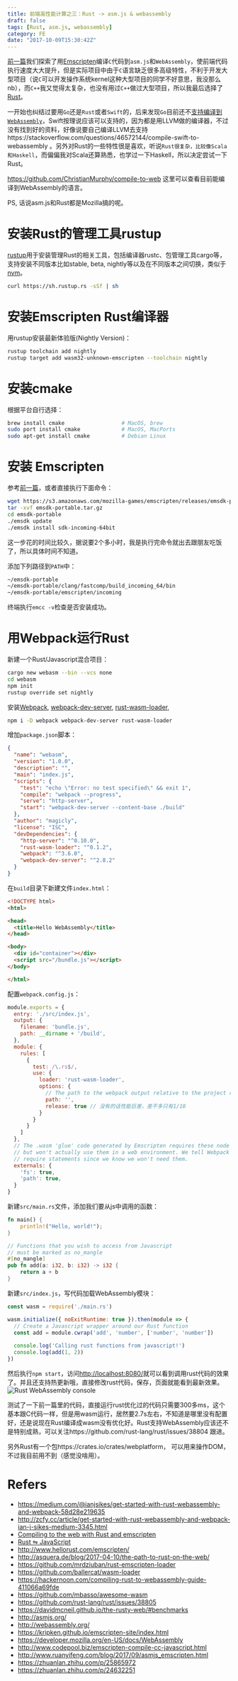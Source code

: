 ```yaml
---
title: 前端高性能计算之三：Rust -> asm.js & webassembly
draft: false
tags: [Rust, asm.js, webassembly]
category: FE
date: "2017-10-09T15:30:42Z"
---
```


[前一篇](/fe-hpc/asmjs-and-webassembly)我们探索了用[Emscripten][Emscripten]编译`C`代码到`asm.js`和`WebAssembly`，使前端代码执行速度大大提升，但是实际项目中由于`C`语言缺乏很多高级特性，不利于开发大型项目（说`C`可以开发操作系统kernel这种大型项目的同学不好意思，我没那么nb），而`C++`我又觉得太复杂，也没有用过`C++`做过大型项目，所以我最后选择了[Rust](https://www.rust-lang.org/)。

一开始也纠结过要用`Go`还是`Rust`或者`Swift`的，后来发现`Go`目前还不[支持编译到`WebAssembly`](https://github.com/golang/go/issues/18892)，Swift按理说应该可以支持的，因为都是用LLVM做的编译器，不过没有找到好的资料，好像说要自己编译LLVM去支持https://stackoverflow.com/questions/46572144/compile-swift-to-webassembly 。另外对Rust的一些特性很是喜欢，听说`Rust很复杂，比较像Scala和Haskell`，而偏偏我对Scala还算熟悉，也学过一下Haskell，所以决定尝试一下Rust。

https://github.com/ChristianMurphy/compile-to-web 这里可以查看目前能编译到WebAssembly的语言。

PS, 话说asm.js和Rust都是Mozilla搞的呢。
<!-- more -->

# 安装Rust的管理工具rustup
[rustup](rustup)用于安装管理Rust的相关工具，包括编译器rustc、包管理工具cargo等，支持安装不同版本比如stable, beta, nightly等以及在不同版本之间切换，类似于[nvm][nvm]。
```bash
curl https://sh.rustup.rs -sSf | sh
```

# 安装Emscripten Rust编译器
用rustup安装最新体验版(Nightly Version)：
```bash
rustup toolchain add nightly
rustup target add wasm32-unknown-emscripten --toolchain nightly
```

# 安装cmake
根据平台自行选择：
```bash
brew install cmake                  # MacOS, brew
sudo port install cmake             # MacOS, MacPorts
sudo apt-get install cmake          # Debian Linux
```

# 安装 Emscripten
参考[前一篇](/fe-hpc/asmjs-and-webassembly)，或者直接执行下面命令：
```bash
wget https://s3.amazonaws.com/mozilla-games/emscripten/releases/emsdk-portable.tar.gz
tar -xvf emsdk-portable.tar.gz
cd emsdk-portable
./emsdk update
./emsdk install sdk-incoming-64bit
```
这一步花的时间比较久，据说要2个多小时，我是执行完命令就出去跟朋友吃饭了，所以具体时间不知道。

添加下列路径到`PATH`中：
```bash
~/emsdk-portable
~/emsdk-portable/clang/fastcomp/build_incoming_64/bin
~/emsdk-portable/emscripten/incoming
```
终端执行`emcc -v`检查是否安装成功。

# 用Webpack运行Rust
新建一个Rust/Javascript混合项目：
```bash
cargo new webasm --bin --vcs none
cd webasm
npm init
rustup override set nightly
```
安装[Webpack](https://webpack.js.org), [webpack-dev-server](https://github.com/webpack/webpack-dev-server), [rust-wasm-loader](https://www.npmjs.com/package/rust-wasm-loader), 
```bash
npm i -D webpack webpack-dev-server rust-wasm-loader
```
增加`package.json`脚本：
```json
{
  "name": "webasm",
  "version": "1.0.0",
  "description": "",
  "main": "index.js",
  "scripts": {
    "test": "echo \"Error: no test specified\" && exit 1",
    "compile": "webpack --progress",
    "serve": "http-server",
    "start": "webpack-dev-server --content-base ./build"
  },
  "author": "magicly",
  "license": "ISC",
  "devDependencies": {
    "http-server": "^0.10.0",
    "rust-wasm-loader": "^0.1.2",
    "webpack": "^3.6.0",
    "webpack-dev-server": "^2.8.2"
  }
}
```
在`build`目录下新建文件`index.html`：
```html
<!DOCTYPE html>
<html>

<head>
  <title>Hello WebAssembly</title>
</head>

<body>
  <div id="container"></div>
  <script src="/bundle.js"></script>
</body>

</html>
```
配置`webpack.config.js`：
```js
module.exports = {
  entry: './src/index.js',
  output: {
    filename: 'bundle.js',
    path: __dirname + '/build',
  },
  module: {
    rules: [
      {
        test: /\.rs$/,
        use: {
          loader: 'rust-wasm-loader',
          options: {
            // The path to the webpack output relative to the project root
            path: '',
            release: true // 没有的话性能巨差，差不多只有1/10
          }
        }
      }
    ]
  },
  // The .wasm 'glue' code generated by Emscripten requires these node builtins,
  // but won't actually use them in a web environment. We tell Webpack to not resolve those
  // require statements since we know we won't need them.
  externals: {
    'fs': true,
    'path': true,
  }
}
```
新建`src/main.rs`文件，添加我们要从js中调用的函数：
```rust
fn main() {
    println!("Hello, world!");
}

// Functions that you wish to access from Javascript
// must be marked as no_mangle
#[no_mangle]
pub fn add(a: i32, b: i32) -> i32 {
    return a + b
}
```
新建`src/index.js`，写代码加载WebAssembly模块：
```js
const wasm = require('./main.rs')

wasm.initialize({ noExitRuntime: true }).then(module => {
  // Create a Javascript wrapper around our Rust function
  const add = module.cwrap('add', 'number', ['number', 'number'])
  
  console.log('Calling rust functions from javascript!')
  console.log(add(1, 2))
})
```
然后执行`npm start`，访问[http://localhost:8080/](http://localhost:8080/)就可以看到调用rust代码的效果了。并且还支持热更新哦，直接修改rust代码，保存，页面就能看到最新效果。
![Rust WebAssembly console](/blogimgs/rust-webassembly-console.png)


测试了一下前一篇里的代码，直接运行rust优化过的代码只需要300多ms，这个基本跟C代码一样，但是用wasm运行，居然要2.7s左右，不知道是哪里没有配置好，还是说现在Rust编译成wasm没有优化好。Rust支持WebAssembly应该还不是特别成熟，可以关注https://github.com/rust-lang/rust/issues/38804 跟进。


另外Rust有一个包https://crates.io/crates/webplatform， 可以用来操作DOM，不过我目前用不到（感觉没啥用）。


# Refers
* https://medium.com/@ianjsikes/get-started-with-rust-webassembly-and-webpack-58d28e219635
* http://zcfy.cc/article/get-started-with-rust-webassembly-and-webpack-ian-j-sikes-medium-3345.html
* [Compiling to the web with Rust and emscripten](https://users.rust-lang.org/t/compiling-to-the-web-with-rust-and-emscripten/7627)
* [Rust ⇋ JavaScript](https://www.slideshare.net/RReverser/rust-javascript)
* http://www.hellorust.com/emscripten/
* http://asquera.de/blog/2017-04-10/the-path-to-rust-on-the-web/
* https://github.com/mrdziuban/rust-emscripten-loader
* https://github.com/ballercat/wasm-loader
* https://hackernoon.com/compiling-rust-to-webassembly-guide-411066a69fde
* https://github.com/mbasso/awesome-wasm
* https://github.com/rust-lang/rust/issues/38805
* https://davidmcneil.github.io/the-rusty-web/#benchmarks
* http://asmjs.org/
* http://webassembly.org/
* https://kripken.github.io/emscripten-site/index.html
* https://developer.mozilla.org/en-US/docs/WebAssembly
* http://www.codepool.biz/emscripten-compile-cc-javascript.html
* http://www.ruanyifeng.com/blog/2017/09/asmjs_emscripten.html
* https://zhuanlan.zhihu.com/p/25865972
* https://zhuanlan.zhihu.com/p/24632251


[Emscripten]: https://kripken.github.io/emscripten-site/index.html
[asm.js]: http://asmjs.org/
[WebAssembly]: http://webassembly.org/
[rustup]: https://github.com/rust-lang-nursery/rustup.rs
[nvm]: https://github.com/creationix/nvm
